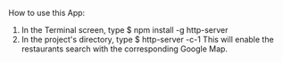How to use this App:
1. In the Terminal screen, type $ npm install -g http-server
2. In the project's directory, type $ http-server -c-1
This will enable the restaurants search with the corresponding Google Map.
